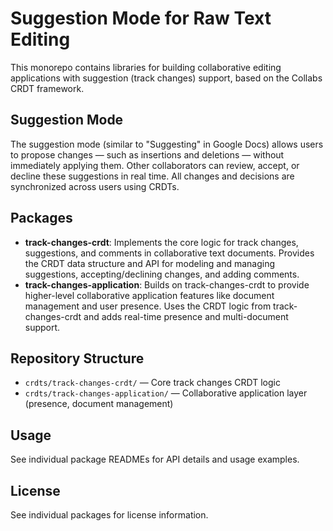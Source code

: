 # Suggestion Mode for Raw Text Editing

This monorepo contains libraries for building collaborative editing applications with suggestion (track changes) support, based on the Collabs CRDT framework.

## Suggestion Mode

The suggestion mode (similar to "Suggesting" in Google Docs) allows users to propose changes — such as insertions and deletions — without immediately applying them. Other collaborators can review, accept, or decline these suggestions in real time. All changes and decisions are synchronized across users using CRDTs.

## Packages

- **track-changes-crdt**: Implements the core logic for track changes, suggestions, and comments in collaborative text documents. Provides the CRDT data structure and API for modeling and managing suggestions, accepting/declining changes, and adding comments.
- **track-changes-application**: Builds on track-changes-crdt to provide higher-level collaborative application features like document management and user presence. Uses the CRDT logic from track-changes-crdt and adds real-time presence and multi-document support.

## Repository Structure

- `crdts/track-changes-crdt/` — Core track changes CRDT logic
- `crdts/track-changes-application/` — Collaborative application layer (presence, document management)

## Usage

See individual package READMEs for API details and usage examples.

## License

See individual packages for license information.